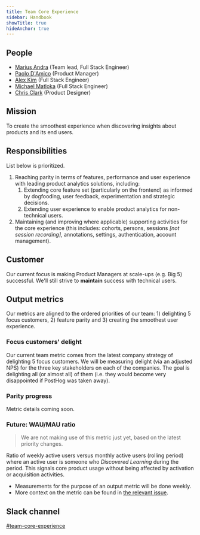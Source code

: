 ```yaml
---
title: Team Core Experience
sidebar: Handbook
showTitle: true
hideAnchor: true
---
```


## People


- [Marius Andra](/handbook/people/team#marius-andra-software-engineer) (Team lead, Full Stack Engineer)
- [Paolo D'Amico](/handbook/people/team#paolo-damico-product-team) (Product Manager)
- [Alex Kim](/handbook/people/team#alex-kim-full-stack-engineer) (Full Stack Engineer)
- [Michael Matloka](/handbook/people/team#michael-matloka-software-engineer) (Full Stack Engineer)
- [Chris Clark](/handbook/people/team#chris-clark-product-designer) (Product Designer)

## Mission

To create the smoothest experience when discovering insights about products and its end users.

## Responsibilities
List below is prioritized.

1. Reaching parity in terms of features, performance and user experience with leading product analytics solutions, including:
   1. Extending core feature set (particularly on the frontend) as informed by dogfooding, user feedback, experimentation and strategic decisions.
   2. Extending user experience to enable product analytics for non-technical users. 
2. Maintaining (and improving where applicable) supporting activities for the core experience (this includes: cohorts, persons, sessions *[not session recording]*, annotations, settings, authentication, account management). 


## Customer
Our current focus is making Product Managers at scale-ups (e.g. Big 5) successful.
We'll still strive to **maintain** success with technical users.

## Output metrics
Our metrics are aligned to the ordered priorities of our team: 1) delighting 5 focus customers, 2) feature parity and 3) creating the smoothest user experience.

### Focus customers' delight
Our current team metric comes from the latest company strategy of delighting 5 focus customers. We will be measuring delight (via an adjusted NPS) for the three key stakeholders on each of the companies. The goal is delighting all (or almost all) of them (i.e. they would become very disappointed if PostHog was taken away).

### Parity progress
Metric details coming soon.

### Future: WAU/MAU ratio
> We are not making use of this metric just yet, based on the latest priority changes.

Ratio of weekly active users versus monthly active users (rolling period) where an active user is someone who *Discovered Learning* during the period. This signals core product usage without being affected by activation or acquisition activities.
- Measurements for the purpose of an output metric will be done weekly.
- More context on the metric can be found in [the relevant issue](https://github.com/PostHog/product-internal/issues/1).


## Slack channel

[#team-core-experience](https://posthog.slack.com/messages/team-core-experience)

